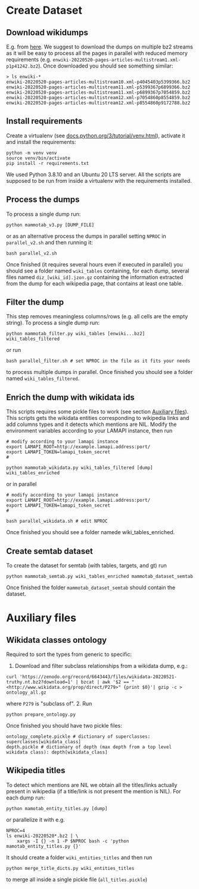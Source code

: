 # Create Dataset

## Download wikidumps
E.g. from [here](https://dumps.wikimedia.org/enwiki/20240220/). We suggest to download the dumps on multiple bz2 streams as it will be easy to process all the pages in parallel with reduced memory requirements (e.g. `enwiki-20220520-pages-articles-multistream1.xml-p1p41242.bz2`).
Once downloaded you should see something similar:
```
> ls enwiki-*
enwiki-20220520-pages-articles-multistream10.xml-p4045403p5399366.bz2
enwiki-20220520-pages-articles-multistream11.xml-p5399367p6899366.bz2
enwiki-20220520-pages-articles-multistream11.xml-p6899367p7054859.bz2
enwiki-20220520-pages-articles-multistream12.xml-p7054860p8554859.bz2
enwiki-20220520-pages-articles-multistream12.xml-p8554860p9172788.bz2
```

## Install requirements
Create a virtualenv (see [docs.python.org/3/tutorial/venv.html](https://docs.python.org/3/tutorial/venv.html)), activate it and install the requirements:
```
python -m venv venv
source venv/bin/activate
pip install -r requirements.txt
```
We used Python 3.8.10 and an Ubuntu 20 LTS server. All the scripts are supposed to be run from inside a virtualenv with the requirements installed.

## Process the dumps
To process a single dump run:
```
python mammotab_v3.py [DUMP_FILE]
```
or as an alternative process the dumps in parallel setting `NPROC` in `parallel_v2.sh` and then running it:
```
bash parallel_v2.sh
```
Once finished (it requires several hours even if executed in parallel) you should see a folder named `wiki_tables` containing, for each dump, several files named `diz_[wiki_id].jzon.gz` containing the information extracted from the dump for each wikipedia page, that contains at least one table.

## Filter the dump
This step removes meaningless columns/rows (e.g. all cells are the empty string).
To process a single dump run:
```
python mammotab_filter.py wiki_tables [enwiki...bz2] wiki_tables_filtered
```
or run
```
bash parallel_filter.sh # set NPROC in the file as it fits your needs
```
to process multiple dumps in parallel.
Once finished you should see a folder named `wiki_tables_filtered`.

## Enrich the dump with wikidata ids
This scripts requires some pickle files to work (see section [Auxiliary files](#auxiliary-files)).
This scripts gets the wikidata entities corresponding to wikipedia links and add columns types and it detects which mentions are NIL.
Modify the environment variables according to your LAMAPI instance, then run
```
# modify according to your lamapi instance
export LAMAPI_ROOT=http://example.lamapi.address:port/
export LAMAPI_TOKEN=lamapi_token_secret
#

python mammotab_wikidata.py wiki_tables_filtered [dump] wiki_tables_enriched
```
or in parallel
```
# modify according to your lamapi instance
export LAMAPI_ROOT=http://example.lamapi.address:port/
export LAMAPI_TOKEN=lamapi_token_secret
#

bash parallel_wikidata.sh # edit NPROC
```
Once finished you should see a folder namede wiki_tables_enriched.

## Create semtab dataset
To create the dataset for semtab (with tables, targets, and gt) run
```
python mammotab_semtab.py wiki_tables_enriched mammotab_dataset_semtab
```
Once finished the folder `mammotab_dataset_semtab` should contain the dataset.

# Auxiliary files

## Wikidata classes ontology
Required to sort the types from generic to specific:
1. Download and filter subclass relationships from a wikidata dump, e.g.:
```
curl 'https://zenodo.org/record/6643443/files/wikidata-20220521-truthy.nt.bz2?download=1' | bzcat | awk '$2 == "<http://www.wikidata.org/prop/direct/P279>" {print $0}'| gzip -c > ontology_all.gz
```
where `P279` is "subclass of".
2. Run
```
python prepare_ontology.py
```
Once finished you should have two pickle files:
```
ontology_complete.pickle # dictionary of superclasses: superclasses[wikidata_class]
depth.pickle # dictionary of depth (max depth from a top level wikidata class): depth[wikidata_class]
```

## Wikipedia titles
To detect which mentions are NIL we obtain all the titles/links actually present in wikipedia (if a title/link is not present the mention is NIL).
For each dump run:
```
python mamotab_entity_titles.py [dump]
```
or parallelize it with e.g.
```
NPROC=4
ls enwiki-20220520*.bz2 | \
    xargs -I {} -n 1 -P $NPROC bash -c 'python mamotab_entity_titles.py {}'
```
It should create a folder `wiki_entities_titles` and then run
```
python merge_title_dicts.py wiki_entities_titles
```
to merge all inside a single pickle file (`all_titles.pickle`)
